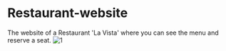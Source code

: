 # Restaurant-website
The website of a Restaurant 'La Vista' where you can see the menu and reserve a seat.
![1](https://github.com/Drishti485/Restaurant-website/assets/82607091/14080828-d0b6-48e3-9d0b-d0cc92bbf96f)

